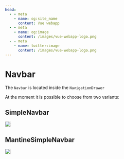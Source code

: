 ```yaml
---
head:
  - - meta
    - name: og:site_name
      content: Vue webapp
  - - meta
    - name: og:image
      content: /images/vue-webapp-logo.png
  - - meta
    - name: twitter:image
      content: /images/vue-webapp-logo.png
---
```


# Navbar

The `Navbar` is located inside the `NavigationDrawer`

At the moment it is possible to choose from two variants:

## SimpleNavbar

![](/images/vue-webapp/navbar-simple.png)

## MantineSimpleNavbar

![](/images/vue-webapp/navbar-simple-mantine.png)


<style scoped>
img {
    border: 1px solid #ddd;
}
</style>